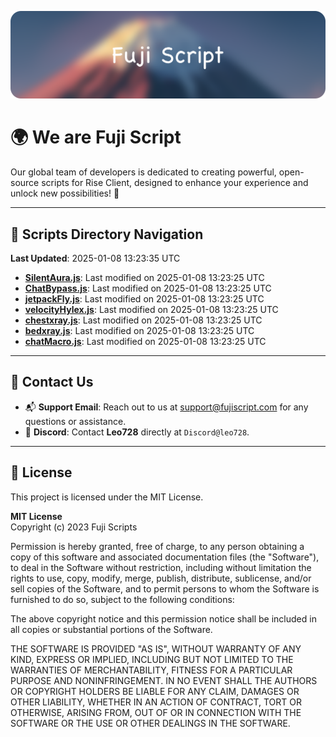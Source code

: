 ![Banner](.github/b.webp)

# 🌍 **We are Fuji Script**

Our global team of developers is dedicated to creating powerful, open-source scripts for Rise Client, designed to enhance your experience and unlock new possibilities! 🌟

---
<!-- SCRIPTS_NAVIGATION_START -->
## 📂 **Scripts Directory Navigation**

**Last Updated**: 2025-01-08 13:23:35 UTC

- **[SilentAura.js](scripts/SilentAura.js)**: Last modified on 2025-01-08 13:23:25 UTC
- **[ChatBypass.js](scripts/ChatBypass.js)**: Last modified on 2025-01-08 13:23:25 UTC
- **[jetpackFly.js](scripts/jetpackFly.js)**: Last modified on 2025-01-08 13:23:25 UTC
- **[velocityHylex.js](scripts/velocityHylex.js)**: Last modified on 2025-01-08 13:23:25 UTC
- **[chestxray.js](scripts/chestxray.js)**: Last modified on 2025-01-08 13:23:25 UTC
- **[bedxray.js](scripts/bedxray.js)**: Last modified on 2025-01-08 13:23:25 UTC
- **[chatMacro.js](scripts/chatMacro.js)**: Last modified on 2025-01-08 13:23:25 UTC

<!-- SCRIPTS_NAVIGATION_END -->

---

## 💬 **Contact Us**  
- 📬 **Support Email**: Reach out to us at [support@fujiscript.com](mailto:support@fujiscript.com) for any questions or assistance.  
- 💬 **Discord**: Contact **Leo728** directly at `Discord@leo728`.

---

## 📜 **License**

This project is licensed under the MIT License.  

**MIT License**  
Copyright (c) 2023 Fuji Scripts  

Permission is hereby granted, free of charge, to any person obtaining a copy of this software and associated documentation files (the "Software"), to deal in the Software without restriction, including without limitation the rights to use, copy, modify, merge, publish, distribute, sublicense, and/or sell copies of the Software, and to permit persons to whom the Software is furnished to do so, subject to the following conditions:  

The above copyright notice and this permission notice shall be included in all copies or substantial portions of the Software.  

THE SOFTWARE IS PROVIDED "AS IS", WITHOUT WARRANTY OF ANY KIND, EXPRESS OR IMPLIED, INCLUDING BUT NOT LIMITED TO THE WARRANTIES OF MERCHANTABILITY, FITNESS FOR A PARTICULAR PURPOSE AND NONINFRINGEMENT. IN NO EVENT SHALL THE AUTHORS OR COPYRIGHT HOLDERS BE LIABLE FOR ANY CLAIM, DAMAGES OR OTHER LIABILITY, WHETHER IN AN ACTION OF CONTRACT, TORT OR OTHERWISE, ARISING FROM, OUT OF OR IN CONNECTION WITH THE SOFTWARE OR THE USE OR OTHER DEALINGS IN THE SOFTWARE.  
